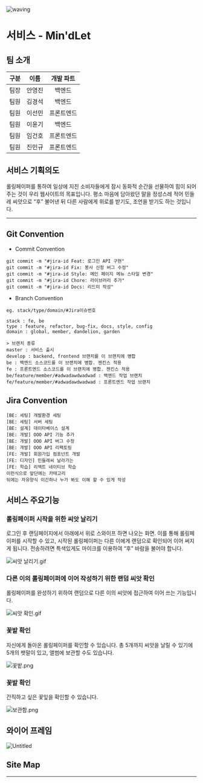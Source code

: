 ![waving](https://capsule-render.vercel.app/api?type=waving&height=200&text=🎉아삼이삼_A106팀🎉&fontAlign=50&fontAlignY=40&color=gradient)


# 서비스 - Min'dLet

## 팀 소개

| 구분 | 이름   | 개발 파트  |
| ---- | ------ | :--------: |
| 팀장 | 안영진 |   백엔드   |
| 팀원 | 김경석 |   백엔드   |
| 팀원 | 이선민 | 프론트엔드 |
| 팀원 | 이윤기 | 백엔드 |
| 팀원 | 임건호 | 프론트엔드 |
| 팀원 | 진민규 | 프론트엔드 |

## 서비스 기획의도

 롤링페이퍼를 통하여 일상에 지친 소비자들에게 잠시 동화적 순간을 선물하여 힘이 되어 주는 것이 우리 웹사이트의 목표입니다. 평소 마음에 담아왔던 말을 정성스레 적어 민들레 씨앗으로 “후” 불어낸 뒤 다른 사람에게 위로를 받기도, 조언을 받기도 하는 것입니다.

---
## Git Convention

- Commit Convention

```
git commit -m "#jira-id Feat: 로그인 API 구현"
git commit -m "#jira-id Fix: 봉사 신청 버그 수정"
git commit -m "#jira-id Style: 메인 페이지 메뉴 스타일 변경"
git commit -m "#jira-id Chore: 라이브러리 추가"
git commit -m "#jira-id Docs: 리드미 작성"
```

- Branch Convention

```
eg. stack/type/domain/#Jira이슈번호

stack : fe, be
type : feature, refactor, bug-fix, docs, style, config
domain : global, member, dandelion, garden

> 브랜치 종류
master : 서비스 출시
develop : backend, frontend 브랜치를 이 브랜치에 병합
be : 백엔드 소스코드를 이 브랜치에 병합. 젠킨스 적용
fe : 프론트엔드 소스코드를 이 브랜치에 병합. 젠킨스 적용
be/feature/member/#adwadawdwadwad : 백엔드 작업 브랜치
fe/feature/member/#adwadawdwadwad : 프론트엔드 작업 브랜치
```

## Jira Convention

```
[BE: 세팅] 개발환경 세팅
[BE: 세팅] 서버 세팅
[BE: 설계] 데이타베이스 설계
[BE: 개발] OOO API 기능 추가
[BE: 개발] OOO API 버그 수정
[BE: 개발] OOO API 리팩토링
[FE: 개발] 회원가입 컴포넌트 개발 
[FE: 디자인] 민들레씨 날라가는
[FE: 학습] 리액트 네이티브 학습
이런식으로 앞단에는 카테고리
뒤에는 자유양식 이긴하나 누가 봐도 이해 할 수 있게 작성
```

## 서비스 주요기능

### 롤링페이퍼 시작을 위한 씨앗 날리기

로그인 후 랜딩페이지에서 아래에서 위로 스와이프 하면 나오는 화면. 이를 통해 롤링페이퍼를 시작할 수 있고, 시작된 롤링페이퍼는 다른 이에게 랜덤으로 확인되어 이어 써지게 됩니다. 전송하려면 특색있게도 마이크를 이용하여 “후” 바람을 불어야 합니다.

![씨앗 날리기.gif](https://s3-us-west-2.amazonaws.com/secure.notion-static.com/e0324139-fada-44f0-a0db-6f2b4570b962/씨앗_날리기.gif)

### 다른 이의 롤링페이퍼에 이어 작성하기 위한 랜덤 씨앗 확인

롤링페이퍼를 완성하기 위하여 랜덤으로 다른 이의 씨앗에 접근하여 이어 쓰는 기능입니다.

![씨앗 확인.gif](https://s3-us-west-2.amazonaws.com/secure.notion-static.com/c0e2aa55-91fc-46d5-9499-48b1ecc3ac80/씨앗_확인.gif)

### 꽃밭 확인

자신에게 돌아온 롤링페이퍼를 확인할 수 있습니다. 총 5개까지 씨앗을 날릴 수 있기에 5개의 팻말이 있고, 앨범에 보관할 수도 있습니다.

![꽃밭.png](https://s3-us-west-2.amazonaws.com/secure.notion-static.com/b937af4d-238a-4c79-8c63-742b4d9909d1/꽃밭.png)

### 꽃밭 확인

간직하고 싶은 꽃잎을 확인할 수 있습니다.

![보관함.png](https://s3-us-west-2.amazonaws.com/secure.notion-static.com/3e07df8c-a07d-439f-90ac-a45335f9ba4b/보관함.png)

## 와이어 프레임

![Untitled](https://s3-us-west-2.amazonaws.com/secure.notion-static.com/8286f486-0434-4a9f-ba7f-063d59f57199/Untitled.png)

## Site Map

<hr>

